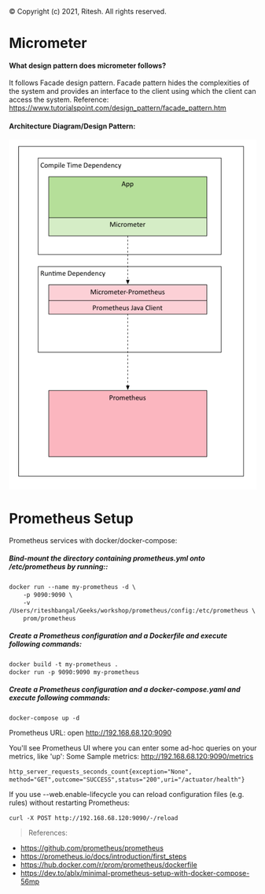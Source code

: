 &copy; Copyright (c) 2021, Ritesh. All rights reserved.
# Micrometer
#### What design pattern does micrometer follows?
It follows Facade design pattern. Facade pattern hides the complexities of the system and provides an interface to the client using which the client can access the system. 
Reference: https://www.tutorialspoint.com/design_pattern/facade_pattern.htm
#### Architecture Diagram/Design Pattern:
![Architecture](design-diagrams/Micrometer-Design-Pattern.png)


# Prometheus Setup 
Prometheus services with docker/docker-compose:
##### Bind-mount the directory containing prometheus.yml onto /etc/prometheus by running::
    docker run --name my-prometheus -d \
        -p 9090:9090 \
        -v /Users/riteshbangal/Geeks/workshop/prometheus/config:/etc/prometheus \
        prom/prometheus
##### Create a Prometheus configuration and a Dockerfile and execute following commands:
    docker build -t my-prometheus .
    docker run -p 9090:9090 my-prometheus

##### Create a Prometheus configuration and a docker-compose.yaml and execute following commands:
    docker-compose up -d
    
Prometheus URL: open http://192.168.68.120:9090

You'll see Prometheus UI where you can enter some ad-hoc queries on your metrics, like 'up':
Some Sample metrics: http://192.168.68.120:9090/metrics

    http_server_requests_seconds_count{exception="None", method="GET",outcome="SUCCESS",status="200",uri="/actuator/health"}



If you use --web.enable-lifecycle you can reload configuration files (e.g. rules) without restarting Prometheus:
    
    curl -X POST http://192.168.68.120:9090/-/reload


> References: 
 *	https://github.com/prometheus/prometheus
 *	https://prometheus.io/docs/introduction/first_steps
 *  https://hub.docker.com/r/prom/prometheus/dockerfile
 *  https://dev.to/ablx/minimal-prometheus-setup-with-docker-compose-56mp
 
 
 
 
 